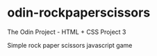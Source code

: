 # odin-rockpaperscissors

The Odin Project - HTML + CSS Project 3

Simple rock paper scissors javascript game
